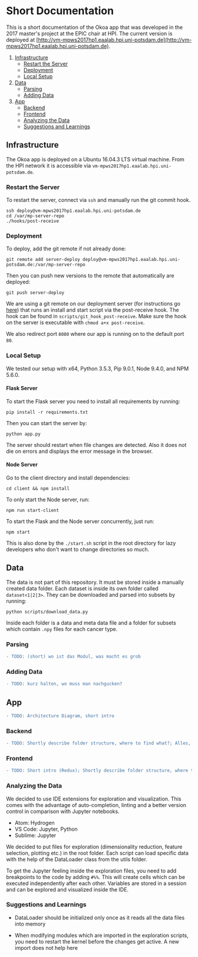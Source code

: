 # Short Documentation

This is a short documentation of the Okoa app that was developed in the 2017 master's project at the EPIC chair at HPI. The current version is deployed at [http://vm-mpws2017hp1.eaalab.hpi.uni-potsdam.de](http://vm-mpws2017hp1.eaalab.hpi.uni-potsdam.de).

1.  [Infrastructure](#infrastructure)
    * [Restart the Server](#server-restart)
    * [Deployment](#deployment)
    * [Local Setup](#local-setup)
2.  [Data](#data)
    * [Parsing](#parsing)
    * [Adding Data](#adding-data)
3.  [App](#app)
    * [Backend](#backend)
    * [Frontend](#frontend)
    * [Analyzing the Data](#analyzing-data)
    * [Suggestions and Learnings](#suggestions-learnings)

## Infrastructure

<a name="infrastructure"/>

The Okoa app is deployed on a Ubuntu 16.04.3 LTS virtual machine. From the HPI network it is accessible via `vm-mpws2017hp1.eaalab.hpi.uni-potsdam.de`.

### Restart the Server

<a name="server-restart"/>

To restart the server, connect via `ssh` and manually run the git commit hook.

```
ssh deploy@vm-mpws2017hp1.eaalab.hpi.uni-potsdam.de
cd /var/mp-server-repo
./hooks/post-receive
```

### Deployment

<a name="deployment"/>

To deploy, add the git remote if not already done:

```
git remote add server-deploy deploy@vm-mpws2017hp1.eaalab.hpi.uni-potsdam.de:/var/mp-server-repo
```

Then you can push new versions to the remote that automatically are deployed:

```
git push server-deploy
```

We are using a git remote on our deployment server (for instructions go [here](https://gist.github.com/noelboss/3fe13927025b89757f8fb12e9066f2fa)) that runs an install and start script via the post-receive hook. The hook can be found in `scripts/git_hook_post-receive`. Make sure the hook on the server is executable with `chmod a+x post-receive`.

We also redirect port `8080` where our app is running on to the default port `80`.

### Local Setup

<a name="local-setup"/>

We tested our setup with x64, Python 3.5.3, Pip 9.0.1, Node 9.4.0, and NPM 5.6.0.

#### Flask Server

To start the Flask server you need to install all requirements by running:

```
pip install -r requirements.txt
```

Then you can start the server by:

```
python app.py
```

The server should restart when file changes are detected. Also it does not die on errors and displays the error message in the browser.

#### Node Server

Go to the client directory and install dependencies:

```
cd client && npm install
```

To only start the Node server, run:

```
npm run start-client
```

To start the Flask and the Node server concurrently, just run:

```
npm start
```

This is also done by the `./start.sh` script in the root directory for lazy developers who don't want to change directories so much.

## Data

<a name="data"/>

The data is not part of this repository. It must be stored inside a manually created data folder.
Each dataset is inside its own folder called `dataset<1|2|3>`.
They can be downloaded and parsed into subsets by running:

```
python scripts/download_data.py
```

Inside each folder is a data and meta data file and a folder for subsets which contain `.npy` files for each cancer type.

### Parsing

<a name="parsing"/>

```diff
- TODO: (short) wo ist das Modul, was macht es grob
```

### Adding Data

<a name="adding-data"/>

```diff
- TODO: kurz halten, wo muss man nachgucken?
```

## App

<a name="app"/>

```diff
- TODO: Architecture Diagram, short intro
```

### Backend

<a name="backend"/>

```diff
- TODO: Shortly describe folder structure, where to find what?; Alles, was aus dem Code nicht direkt hervor geht
```

### Frontend

<a name="frontend"/>

```diff
- TODO: Short intro (Redux); Shortly describe folder structure, where to find what?
```

### Analyzing the Data

<a name="analyzing-data"/>

We decided to use IDE extensions for exploration and visualization.
This comes with the advantage of auto-completion, linting and a better version control in comparison with Jupyter notebooks.

* Atom: Hydrogen
* VS Code: Jupyter, Python
* Sublime: Jupyter

We decided to put files for exploration (dimensionality reduction, feature selection, plotting etc.) in the root folder.
Each script can load specific data with the help of the DataLoader class from the utils folder.

To get the Jupyter feeling inside the exploration files, you need to add breakpoints to the code by adding `#%%`.
This will create cells which can be executed independently after each other. Variables are stored in a session and can be explored and visualized inside the IDE.

### Suggestions and Learnings

<a name="suggestions-learnings"/>

* DataLoader should be initialized only once as it reads all the data files into memory

* When modifying modules which are imported in the exploration scripts, you need to restart the kernel before the changes get active. A new import does not help here

